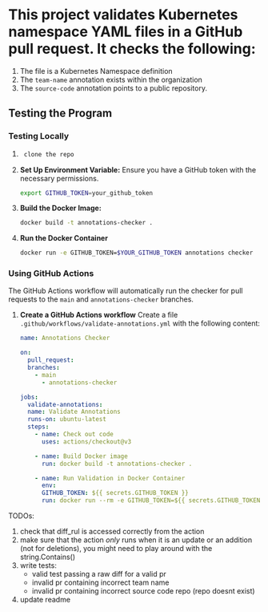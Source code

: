 # This project validates Kubernetes namespace YAML files in a GitHub pull request. It checks the following:

1. The file is a Kubernetes Namespace definition
2. The `team-name` annotation exists within the organization
3. The `source-code` annotation points to a public repository.

## Testing the Program

### Testing Locally

1. ```bash
    clone the repo
   ```

2. **Set Up Environment Variable:**
   Ensure you have a GitHub token with the necessary permissions.

   ```bash
   export GITHUB_TOKEN=your_github_token
   ```

3. **Build the Docker Image:**

   ```bash
   docker build -t annotations-checker .
   ```

4. **Run the Docker Container**
   ```bash
   docker run -e GITHUB_TOKEN=$YOUR_GITHUB_TOKEN annotations checker
   ```

### Using GitHub Actions

The GitHub Actions workflow will automatically run the checker for pull requests to the `main` and `annotations-checker` branches.

1.  **Create a GitHub Actions workflow**
    Create a file `.github/workflows/validate-annotations.yml` with the following content:

    ```yaml
    name: Annotations Checker

    on:
      pull_request:
      branches:
        - main
          - annotations-checker

    jobs:
      validate-annotations:
      name: Validate Annotations
      runs-on: ubuntu-latest
      steps:
        - name: Check out code
          uses: actions/checkout@v3

        - name: Build Docker image
          run: docker build -t annotations-checker .

        - name: Run Validation in Docker Container
          env:
          GITHUB_TOKEN: ${{ secrets.GITHUB_TOKEN }}
          run: docker run --rm -e GITHUB_TOKEN=${{ secrets.GITHUB_TOKEN }} annotations-checker
    ```

TODOs:

1. check that diff_rul is accessed correctly from the action
1. make sure that the action _only_ runs when it is an update or an addition (not for deletions), you might need to play around with the string.Contains()
1. write tests:
    - valid test passing a raw diff for a valid pr
    - invalid pr containing incorrect team name
    - invalid pr containing incorrect source code repo (repo doesnt exist)
1. update readme
